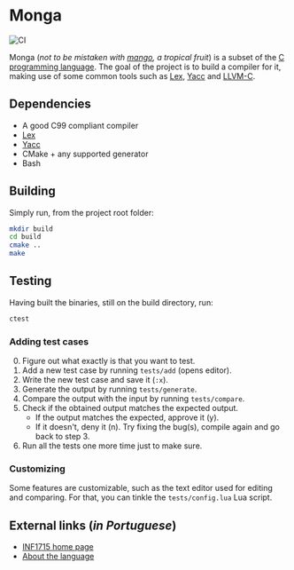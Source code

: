 # Monga

![CI](https://github.com/guidanoli/monga/workflows/CI/badge.svg)

Monga (*not to be mistaken with [mango](https://en.wikipedia.org/wiki/Mango), a tropical fruit*)
is a subset of the [C programming language](https://en.wikipedia.org/wiki/C_(programming_language)).
The goal of the project is to build a compiler for it, making use of some common tools such as
[Lex](http://dinosaur.compilertools.net/lex/index.html),
[Yacc](http://dinosaur.compilertools.net/yacc/index.html) and
[LLVM-C](http://llvm.org/doxygen/group__LLVMC.html).

## Dependencies

* A good C99 compliant compiler
* [Lex](http://dinosaur.compilertools.net/lex/index.html)
* [Yacc](http://dinosaur.compilertools.net/yacc/index.html)
* CMake + any supported generator
* Bash

## Building

Simply run, from the project root folder:

```sh
mkdir build
cd build
cmake ..
make
```

## Testing

Having built the binaries, still on the build directory, run:

```sh
ctest
```

### Adding test cases

0. Figure out what exactly is that you want to test.
1. Add a new test case by running `tests/add` (opens editor).
2. Write the new test case and save it (`:x`).
3. Generate the output by running `tests/generate`.
4. Compare the output with the input by running `tests/compare`.
5. Check if the obtained output matches the expected output.
   * If the output matches the expected, approve it (y).
   * If it doesn't, deny it (n). Try fixing the bug(s), compile again and go back to step 3.
6. Run all the tests one more time just to make sure.

### Customizing

Some features are customizable, such as the text editor used for editing and comparing.
For that, you can tinkle the `tests/config.lua` Lua script.

## External links (*in Portuguese*)

* [INF1715 home page](http://www.inf.puc-rio.br/~roberto/comp/)
* [About the language](http://www.inf.puc-rio.br/~roberto/comp/lang.html)
